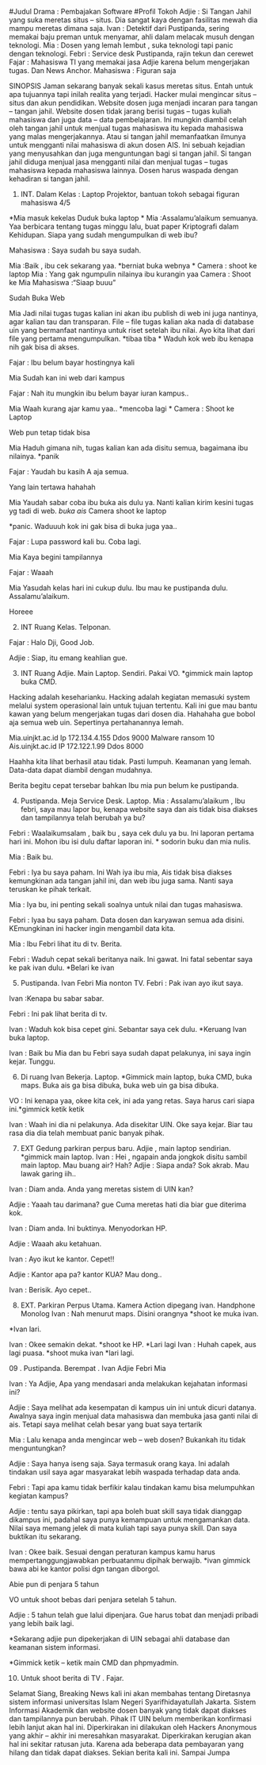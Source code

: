 #Judul Drama : Pembajakan Software
#Profil Tokoh
Adjie : Si Tangan Jahil yang suka meretas situs – situs. Dia sangat kaya dengan fasilitas mewah dia mampu meretas dimana saja.
Ivan : Detektif dari Pustipanda, sering memakai baju preman untuk menyamar, ahli dalam melacak musuh dengan teknologi.
Mia : Dosen yang lemah lembut , suka teknologi tapi panic dengan teknologi.
Febri : Service desk Pustipanda, rajin tekun dan cerewet
Fajar : Mahasiswa TI yang memakai jasa Adjie karena belum mengerjakan tugas. Dan News Anchor.
Mahasiswa : Figuran saja

SINOPSIS
Jaman sekarang banyak sekali kasus meretas situs. Entah untuk apa tujuannya tapi inilah realita yang terjadi. Hacker mulai mengincar situs – situs dan akun pendidikan. Website dosen juga menjadi incaran para tangan – tangan jahil. Website dosen tidak jarang berisi tugas – tugas kuliah mahasiswa dan juga data – data pembelajaran. Ini mungkin diambil celah oleh tangan jahil untuk menjual tugas mahasiswa itu kepada mahasiswa yang malas mengerjakannya. Atau si tangan jahil memanfaatkan ilmunya untuk mengganti nilai mahasiswa di akun dosen AIS. Ini sebuah kejadian yang menyusahkan dan juga menguntungan bagi si tangan jahil. Si tangan jahil diduga menjual jasa mengganti nilai dan menjual tugas – tugas mahasiswa kepada mahasiswa lainnya. Dosen harus waspada dengan kehadiran si tangan jahil.


01.  INT. Dalam Kelas : Laptop Projektor, bantuan tokoh sebagai figuran mahasiswa 4/5

*Mia masuk kekelas Duduk buka laptop *
Mia :Assalamu’alaikum semuanya. Yaa berbicara tentang tugas minggu lalu, buat paper Kriptografi dalam Kehidupan. Siapa yang sudah mengumpulkan di web ibu?

Mahasiswa : Saya sudah bu saya sudah.

Mia :Baik , ibu cek sekarang yaa.
*berniat buka webnya *
Camera : shoot ke laptop
Mia : Yang gak ngumpulin nilainya ibu kurangin yaa 
Camera : Shoot ke Mia
Mahasiswa :“Siaap buuu”

Sudah Buka Web

Mia
Jadi nilai tugas tugas kalian ini akan ibu publish di web ini juga nantinya, agar kalian tau dan transparan. File – file tugas kalian aka nada di database uin yang bermanfaat nantinya untuk riset setelah ibu nilai. Ayo kita lihat dari file yang pertama mengumpulkan.
*tibaa tiba *
Waduh kok web ibu kenapa nih gak bisa di akses.

Fajar : Ibu belum bayar hostingnya kali

Mia
Sudah kan ini web dari kampus

Fajar : Nah itu mungkin ibu belum bayar iuran kampus..

Mia
Waah kurang ajar kamu yaa..
*mencoba lagi *
Camera : Shoot ke Laptop

Web pun tetap tidak bisa

Mia
Haduh gimana nih, tugas kalian kan ada disitu semua, bagaimana ibu nilainya. *panik

Fajar : Yaudah bu kasih A aja semua.

Yang lain tertawa hahahah

Mia
Yaudah sabar coba ibu buka ais dulu ya. Nanti kalian kirim kesini tugas yg tadi di web.
*buka ais*
Camera shoot ke laptop

*panic. Waduuuh kok ini gak bisa di buka juga yaa..

Fajar : Lupa password kali bu. Coba lagi.

Mia
Kaya begini tampilannya

Fajar : Waaah

Mia
Yasudah kelas hari ini cukup dulu. Ibu mau ke pustipanda dulu. Assalamu’alaikum.

Horeee

02.  INT Ruang Kelas. Telponan.

Fajar : Halo Dji, Good Job.

Adjie : Siap, itu emang keahlian gue.


03.   INT Ruang Adjie. Main Laptop. Sendiri. Pakai VO.
*gimmick main laptop buka CMD.

Hacking adalah keseharianku. Hacking adalah kegiatan memasuki system melalui system operasional lain untuk tujuan tertentu. Kali ini gue mau bantu kawan yang belum mengerjakan tugas dari dosen dia. Hahahaha gue bobol aja semua web uin. Sepertinya pertahanannya lemah.

Mia.uinjkt.ac.id
Ip 172.134.4.155
Ddos 9000
Malware ransom 10
Ais.uinjkt.ac.id
IP 172.122.1.99
Ddos 8000

Haahha kita lihat berhasil atau tidak. Pasti lumpuh. Keamanan yang lemah. Data-data dapat diambil dengan mudahnya.

Berita begitu cepat tersebar bahkan Ibu mia pun belum ke pustipanda.

04.   Pustipanda. Meja Service Desk. Laptop.
Mia :
Assalamu’alaikum , Ibu febri, saya mau lapor bu, kenapa website saya dan ais tidak bisa diakses dan tampilannya telah berubah ya bu?

Febri :
Waalaikumsalam , baik bu , saya cek dulu ya bu. Ini laporan pertama hari ini. Mohon ibu isi dulu daftar laporan ini. * sodorin buku dan mia nulis.

Mia :
Baik bu.

Febri : Iya bu saya paham. Ini
Wah iya ibu mia, Ais tidak bisa diakses kemungkinan ada tangan jahil ini, dan web ibu juga sama. Nanti saya teruskan ke pihak terkait.

Mia :
Iya bu, ini penting sekali soalnya untuk nilai dan tugas mahasiswa.

Febri : Iyaa bu saya paham. Data dosen dan karyawan semua ada disini. KEmungkinan ini hacker ingin mengambil data kita.

Mia :
Ibu Febri lihat itu di tv. Berita.

Febri :
Waduh cepat sekali beritanya naik. Ini gawat. Ini fatal sebentar saya ke pak ivan dulu. *Belari ke ivan

05.   Pustipanda. Ivan Febri Mia nonton TV.
Febri : Pak ivan ayo ikut saya.

Ivan :Kenapa bu sabar sabar.

Febri : Ini pak lihat berita di tv.

Ivan : Waduh kok bisa cepet gini. Sebantar saya cek dulu. *Keruang Ivan buka laptop.

Ivan : Baik bu Mia dan bu Febri saya sudah dapat pelakunya, ini saya ingin kejar. Tunggu.

06.   Di ruang Ivan Bekerja. Laptop.
*Gimmick main laptop, buka CMD, buka maps. Buka ais ga bisa dibuka, buka web uin ga bisa dibuka.

VO : Ini kenapa yaa, okee kita cek, ini ada yang retas. Saya harus cari siapa ini.*gimmick ketik ketik

Ivan : Waah ini dia ni pelakunya. Ada disekitar UIN. Oke saya kejar. Biar tau rasa dia dia telah membuat panic banyak pihak.

07.   EXT Gedung parkiran perpus baru. Adjie , main laptop sendirian.
*gimmick main laptop.
Ivan :
Hei , ngapain anda jongkok disitu sambil main laptop. Mau buang air? Hah?
Adjie :
Siapa anda? Sok akrab. Mau lawak garing iih..

Ivan :
Diam anda. Anda yang meretas sistem di UIN kan?

Adjie :
Yaaah tau darimana? gue Cuma meretas hati dia biar gue diterima kok.

Ivan :
Diam anda. Ini buktinya. Menyodorkan HP.

Adjie :
Waaah aku ketahuan.

Ivan : Ayo ikut ke kantor. Cepet!!

Adjie :
Kantor apa pa? kantor KUA? Mau dong..

Ivan : Berisik. Ayo cepet..

08. EXT. Parkiran Perpus Utama. Kamera Action dipegang ivan. Handphone
Monolog
Ivan : Nah menurut maps. Disini orangnya *shoot ke muka ivan.

*Ivan lari.

Ivan : Okee semakin dekat. *shoot ke HP.
 *Lari lagi
Ivan : Huhah capek, aus lagi puasa. *shoot muka ivan
*lari lagi.

09 . Pustipanda. Berempat . Ivan Adjie Febri Mia

Ivan : Ya Adjie, Apa yang mendasari anda melakukan kejahatan informasi ini?

Adjie : Saya melihat ada kesempatan di kampus uin ini untuk dicuri datanya. Awalnya saya ingin menjual data mahasiswa dan membuka jasa ganti nilai di ais. Tetapi saya melihat celah besar yang buat saya tertarik

Mia : Lalu kenapa anda mengincar web – web dosen? Bukankah itu tidak menguntungkan?

Adjie : Saya hanya iseng saja. Saya termasuk orang kaya. Ini adalah tindakan usil saya agar masyarakat lebih waspada terhadap data anda.

Febri : Tapi apa kamu tidak berfikir kalau tindakan kamu bisa melumpuhkan kegiatan kampus?

Adjie : tentu saya pikirkan, tapi apa boleh buat skill saya tidak dianggap dikampus ini, padahal saya punya kemampuan untuk mengamankan data. Nilai saya memang jelek di mata kuliah tapi saya punya skill. Dan saya buktikan itu sekarang.

Ivan : Okee baik. Sesuai dengan peraturan kampus kamu harus mempertanggungjawabkan perbuatanmu dipihak berwajib. *ivan gimmick bawa abi ke kantor polisi dgn tangan diborgol.

Abie pun di penjara 5 tahun

VO untuk shoot bebas dari penjara setelah 5 tahun.

Adjie : 5 tahun telah gue lalui dipenjara. Gue harus tobat dan menjadi pribadi yang lebih baik lagi.


*Sekarang adjie pun dipekerjakan di UIN sebagai ahli database dan keamanan sistem informasi.

*Gimmick ketik – ketik main CMD dan phpmyadmin.

10. Untuk shoot berita di TV . Fajar.


Selamat Siang, Breaking News kali ini akan membahas tentang Diretasnya sistem informasi universitas Islam Negeri Syarifhidayatullah Jakarta. Sistem Informasi Akademik dan website dosen banyak yang tidak dapat diakses dan tampilannya pun berubah. Pihak IT UIN belum memberikan konfirmasi lebih lanjut akan hal ini. Diperkirakan ini dilakukan oleh Hackers Anonymous yang akhir – akhir ini meresahkan masyarakat. Diperkirakan kerugian akan hal ini sekitar ratusan juta. Karena ada beberapa data pembayaran yang hilang dan tidak dapat diakses. Sekian berita kali ini. Sampai Jumpa
